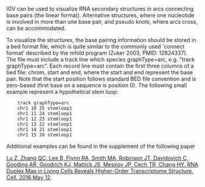 
IGV can be used to visualize RNA secondary structures in arcs connecting base pairs (the linear format). Alternative
structures, where one nucleotide is involved in more than one base pair, and pseudo knots, where arcs cross, can be
accommodated.


To visualize the structures, the base pairing information should be stored in a bed format file, which is quite
    similar to the commonly used &#39;connect format&rsquo; described by the mfold program (Zuker 2003, PMID: 12824337).
    The file must include a track line which species graphType=arc, e.g. &quot;track graphType=arc&rdquo;. Each record
    line must contain the first three columns of a bed file: chrom, start and end, where the start and end represent the
    base pair. Note that the start position follows standard BED file convention and is zero-based (first base on a
    sequence is position 0). The following small example represent a hypothetical stem loop:</p>

```
    track graphType=arc
    chr1 10 25 stemloop1
    chr1 11 24 stemloop1
    chr1 12 23 stemloop1
    chr1 13 22 stemloop1
    chr1 14 21 stemloop1
    chr1 15 20 stemloop1
```

Additional examples can be found in the supplement of the following paper

[Lu Z, Zhang QC, Lee B, Flynn RA, Smith MA, Robinson JT, Davidovich C, Gooding AR, Goodrich KJ, Mattick JS, Mesirov JP, Cech TR, Chang HY. RNA Duplex Map in Living Cells Reveals Higher-Order Transcriptome Structure. Cell. 2016 May 12](https://www.cell.com/cell/abstract/S0092-8674(16)30422-6).
